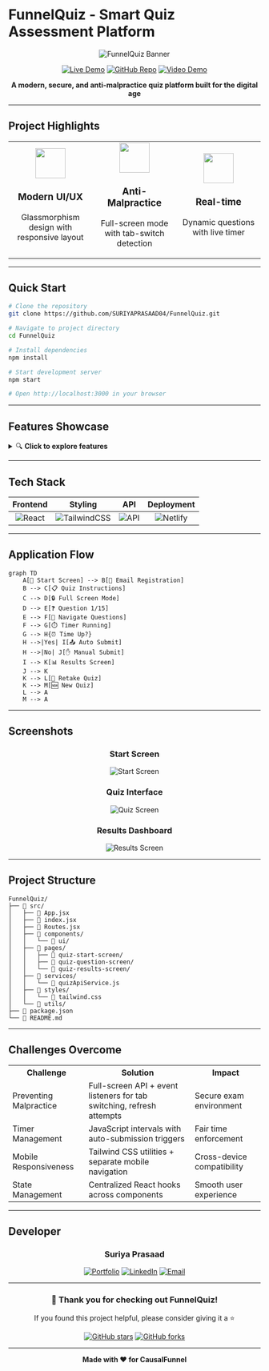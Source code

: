 # FunnelQuiz - Smart Quiz Assessment Platform

<div align="center">

![FunnelQuiz Banner](https://via.placeholder.com/800x200/667eea/ffffff?text=FunnelQuiz+-+Smart+Quiz+Platform)

[![Live Demo](https://img.shields.io/badge/🚀_Live_Demo-Visit_Now-success?style=for-the-badge&logo=netlify)](https://causalfunnelquiz.netlify.app/)
[![GitHub Repo](https://img.shields.io/badge/💻_Source_Code-GitHub-black?style=for-the-badge&logo=github)](https://github.com/SURIYAPRASAAD04/FunnelQuiz)
[![Video Demo](https://img.shields.io/badge/🎥_Video_Demo-Watch_Now-red?style=for-the-badge&logo=googledrive)](https://drive.google.com/drive/folders/1IQX6zi-sM3tq_T2g5QGJ2psZij4fDcrH?usp=sharing)

**A modern, secure, and anti-malpractice quiz platform built for the digital age**

</div>

---

## Project Highlights

<table>
<tr>
<td width="33%" align="center">
<img src="https://via.placeholder.com/80x80/667eea/ffffff?text=🎨" width="60">
<h3>Modern UI/UX</h3>
<p>Glassmorphism design with responsive layout</p>
</td>
<td width="33%" align="center">
<img src="https://via.placeholder.com/80x80/f093fb/ffffff?text=🔒" width="60">
<h3>Anti-Malpractice</h3>
<p>Full-screen mode with tab-switch detection</p>
</td>
<td width="33%" align="center">
<img src="https://via.placeholder.com/80x80/4ade80/ffffff?text=⚡" width="60">
<h3>Real-time</h3>
<p>Dynamic questions with live timer</p>
</td>
</tr>
</table>

---

## Quick Start

```bash
# Clone the repository
git clone https://github.com/SURIYAPRASAAD04/FunnelQuiz.git

# Navigate to project directory
cd FunnelQuiz

# Install dependencies
npm install

# Start development server
npm start

# Open http://localhost:3000 in your browser
```

---

## Features Showcase

<details>
<summary>🔍 <strong>Click to explore features</strong></summary>

### 🎯 **Core Features**
- ✅ **15 Dynamic MCQs** - Fresh Computer Science questions every time
- ⏱️ **Smart Timer** - 30-minute auto-submission with 2-min per question guide
- 🚫 **Malpractice Prevention** - Tab-switch, refresh, and full-screen exit detection
- 📱 **Mobile Responsive** - Seamless experience across all devices
- 🧭 **Free Navigation** - Jump between questions using side panel

### 🛡️ **Security Features**
- 🔒 Enforced full-screen mode during quiz
- 👁️ Tab visibility monitoring
- 🚨 Auto-submit on suspicious activity
- 🔄 Refresh/reload prevention

### 📊 **Results & Analytics**
- 📈 Detailed score breakdown
- 📋 Question-by-question review
- 📤 Share results functionality
- ⬇️ Download score report
- 🔁 Retake or start new quiz options

</details>

---

## Tech Stack

<div align="center">

| Frontend | Styling | API | Deployment |
|:--------:|:-------:|:---:|:----------:|
| ![React](https://img.shields.io/badge/React-20232A?style=for-the-badge&logo=react&logoColor=61DAFB) | ![TailwindCSS](https://img.shields.io/badge/Tailwind_CSS-38B2AC?style=for-the-badge&logo=tailwind-css&logoColor=white) | ![API](https://img.shields.io/badge/OpenTDB-API-orange?style=for-the-badge) | ![Netlify](https://img.shields.io/badge/Netlify-00C7B7?style=for-the-badge&logo=netlify&logoColor=white) |

</div>

---

## Application Flow

```mermaid
graph TD
    A[🏁 Start Screen] --> B[📧 Email Registration]
    B --> C[📋 Quiz Instructions]
    C --> D[🔒 Full Screen Mode]
    D --> E[❓ Question 1/15]
    E --> F[🧭 Navigate Questions]
    F --> G[⏱️ Timer Running]
    G --> H{⏰ Time Up?}
    H -->|Yes| I[📤 Auto Submit]
    H -->|No| J[✋ Manual Submit]
    I --> K[📊 Results Screen]
    J --> K
    K --> L[🔁 Retake Quiz]
    K --> M[🆕 New Quiz]
    L --> A
    M --> A
```

---

## Screenshots

<div align="center">

### Start Screen
![Start Screen](https://i.ibb.co/pjH1Pnnq/Screenshot-2025-07-31-105718.png)

### Quiz Interface
![Quiz Screen](https://i.ibb.co/SwjwrP5Y/image.png)

### Results Dashboard
![Results Screen](https://via.placeholder.com/600x300/4ade80/ffffff?text=Results+Dashboard+-+Score+Analysis)

</div>

---

## Project Structure

```
FunnelQuiz/
├── 📁 src/
│   ├── 📄 App.jsx
│   ├── 📄 index.jsx
│   ├── 📄 Routes.jsx
│   ├── 📁 components/
│   │   └── 📁 ui/
│   ├── 📁 pages/
│   │   ├── 📁 quiz-start-screen/
│   │   ├── 📁 quiz-question-screen/
│   │   └── 📁 quiz-results-screen/
│   ├── 📁 services/
│   │   └── 📄 quizApiService.js
│   ├── 📁 styles/
│   │   └── 📄 tailwind.css
│   └── 📁 utils/
├── 📄 package.json
└── 📄 README.md
```

---

## Challenges Overcome

<table>
<tr>
<th>Challenge</th>
<th>Solution</th>
<th>Impact</th>
</tr>
<tr>
<td>Preventing Malpractice</td>
<td>Full-screen API + event listeners for tab switching, refresh attempts</td>
<td>Secure exam environment</td>
</tr>
<tr>
<td>Timer Management</td>
<td>JavaScript intervals with auto-submission triggers</td>
<td>Fair time enforcement</td>
</tr>
<tr>
<td>Mobile Responsiveness</td>
<td>Tailwind CSS utilities + separate mobile navigation</td>
<td>Cross-device compatibility</td>
</tr>
<tr>
<td>State Management</td>
<td>Centralized React hooks across components</td>
<td>Smooth user experience</td>
</tr>
</table>

---

## Developer

<div align="center">

### **Suriya Prasaad**

[![Portfolio](https://img.shields.io/badge/Portfolio-FF5722?style=for-the-badge&logo=todoist&logoColor=white)](https://suriyaprasaad.netlify.app/)
[![LinkedIn](https://img.shields.io/badge/LinkedIn-0077B5?style=for-the-badge&logo=linkedin&logoColor=white)](https://www.linkedin.com/in/suriyaprasaad/)
[![Email](https://img.shields.io/badge/Email-D14836?style=for-the-badge&logo=gmail&logoColor=white)](mailto:suriyaprasaadjayasugumar04@gmail.com)

</div>

---

<div align="center">

### 🙏 **Thank you for checking out FunnelQuiz!**

If you found this project helpful, please consider giving it a ⭐

[![GitHub stars](https://img.shields.io/github/stars/SURIYAPRASAAD04/FunnelQuiz?style=social)](https://github.com/SURIYAPRASAAD04/FunnelQuiz/stargazers)
[![GitHub forks](https://img.shields.io/github/forks/SURIYAPRASAAD04/FunnelQuiz?style=social)](https://github.com/SURIYAPRASAAD04/FunnelQuiz/network/members)

---

**Made with ❤️ for CausalFunnel**

</div>
